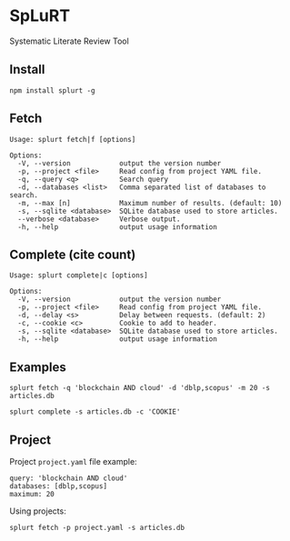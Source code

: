 # SpLuRT

Systematic Literate Review Tool

## Install

```
npm install splurt -g
```

## Fetch

```
Usage: splurt fetch|f [options]

Options:
  -V, --version            output the version number
  -p, --project <file>     Read config from project YAML file.
  -q, --query <q>          Search query
  -d, --databases <list>   Comma separated list of databases to search.
  -m, --max [n]            Maximum number of results. (default: 10)
  -s, --sqlite <database>  SQLite database used to store articles.
  --verbose <database>     Verbose output.
  -h, --help               output usage information
```

## Complete (cite count)

```
Usage: splurt complete|c [options]

Options:
  -V, --version            output the version number
  -p, --project <file>     Read config from project YAML file.
  -d, --delay <s>          Delay between requests. (default: 2)
  -c, --cookie <c>         Cookie to add to header.
  -s, --sqlite <database>  SQLite database used to store articles.
  -h, --help               output usage information
```

## Examples

```
splurt fetch -q 'blockchain AND cloud' -d 'dblp,scopus' -m 20 -s articles.db
```

```
splurt complete -s articles.db -c 'COOKIE'
```

## Project

Project ```project.yaml``` file example: 

```
query: 'blockchain AND cloud'
databases: [dblp,scopus]
maximum: 20
```

Using projects:

```
splurt fetch -p project.yaml -s articles.db
```
